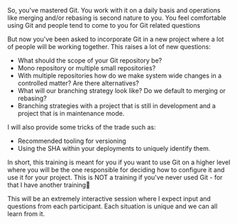 So, you've mastered Git. You work with it on a daily basis and operations like merging and/or rebasing is second nature to you. 
You feel comfortable using Git and people tend to come to you for Git related questions 

But now you've been asked to incorporate Git in a new project where a lot of people will be working together. This raises a lot of new questions:

- What should the scope of your Git repository be? 
- Mono repository or multiple small repositories?
- With multiple repositories how do we make system wide changes in a controlled matter? Are there alternatives?
- What will our branching strategy look like? Do we default to merging or rebasing?
- Branching strategies with a project that is still in development and a project that is in maintenance mode.

I will also provide some tricks of the trade such as:

- Recommended tooling for versioning
- Using the SHA within your deployments to uniquely identify them.

In short, this training is meant for you if you want to use Git on a higher level where you will be the one responsible for deciding how to configure it and use it for your project.
This is NOT a training if you've never used Git - for that I have another training🙂

This will be an extremely interactive session where I expect input and questions from each participant. Each situation is unique and we can all learn from it.
